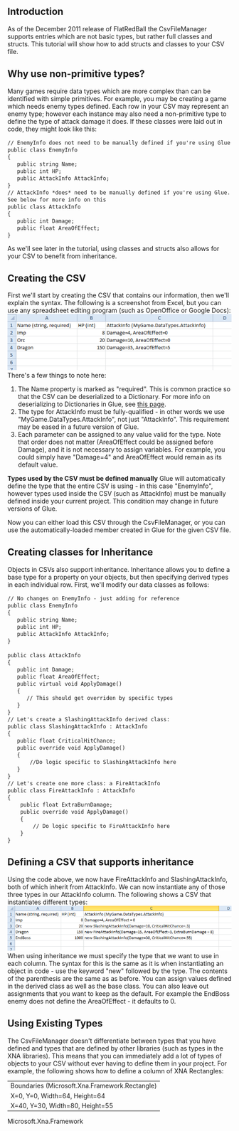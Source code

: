 ## Introduction

As of the December 2011 release of FlatRedBall the CsvFileManager supports entries which are not basic types, but rather full classes and structs. This tutorial will show how to add structs and classes to your CSV file.

## Why use non-primitive types?

Many games require data types which are more complex than can be identified with simple primitives. For example, you may be creating a game which needs enemy types defined. Each row in your CSV may represent an enemy type; however each instance may also need a non-primitive type to define the type of attack damage it does. If these classes were laid out in code, they might look like this:

    // EnemyInfo does not need to be manually defined if you're using Glue
    public class EnemyInfo
    {
       public string Name;
       public int HP;
       public AttackInfo AttackInfo;
    }
    // AttackInfo *does* need to be manually defined if you're using Glue.  See below for more info on this
    public class AttackInfo
    {
       public int Damage;
       public float AreaOfEffect;
    }

As we'll see later in the tutorial, using classes and structs also allows for your CSV to benefit from inheritance.

## Creating the CSV

First we'll start by creating the CSV that contains our information, then we'll explain the syntax. The following is a screenshot from Excel, but you can use any spreadsheet editing program (such as OpenOffice or Google Docs): ![CsvWithClasses1.PNG](/media/migrated_media-CsvWithClasses1.PNG) There's a few things to note here:

1.  The Name property is marked as "required". This is common practice so that the CSV can be deserialized to a Dictionary. For more info on deserializing to Dictionaries in Glue, see [this page](/frb/docs/index.php?title=Glue:Reference:Files:CSV:CreatesDictionary "Glue:Reference:Files:CSV:CreatesDictionary").
2.  The type for AttackInfo must be fully-qualified - in other words we use "MyGame.DataTypes.AttackInfo", not just "AttackInfo". This requirement may be eased in a future version of Glue.
3.  Each parameter can be assigned to any value valid for the type. Note that order does not matter (AreaOfEffect could be assigned before Damage), and it is not necessary to assign variables. For example, you could simply have "Damage=4" and AreaOfEffect would remain as its default value.

**Types used by the CSV must be defined manually** Glue will automatically define the type that the entire CSV is using - in this case "EnemyInfo", however types used inside the CSV (such as AttackInfo) must be manually defined inside your current project. This condition may change in future versions of Glue.

Now you can either load this CSV through the CsvFileManager, or you can use the automatically-loaded member created in Glue for the given CSV file.

## Creating classes for Inheritance

Objects in CSVs also support inheritance. Inheritance allows you to define a base type for a property on your objects, but then specifying derived types in each individual row. First, we'll modify our data classes as follows:

    // No changes on EnemyInfo - just adding for reference
    public class EnemyInfo
    {
       public string Name;
       public int HP;
       public AttackInfo AttackInfo;
    }

    public class AttackInfo
    {
       public int Damage;
       public float AreaOfEffect;
       public virtual void ApplyDamage()
       {
          // This should get overriden by specific types
       }
    }
    // Let's create a SlashingAttackInfo derived class:
    public class SlashingAttackInfo : AttackInfo
    {
       public float CriticalHitChance;
       public override void ApplyDamage()
       {
           //Do logic specific to SlashingAttackInfo here
       }
    }
    // Let's create one more class: a FireAttackInfo
    public class FireAttackInfo : AttackInfo
    {
        public float ExtraBurnDamage;
        public override void ApplyDamage()
        {
            // Do logic specific to FireAttackInfo here
        }
    }

## Defining a CSV that supports inheritance

Using the code above, we now have FireAttackInfo and SlashingAttackInfo, both of which inherit from AttackInfo. We can now instantiate any of those three types in our AttackInfo column. The following shows a CSV that instantiates different types: ![CsvSupportingInheritance.PNG](/media/migrated_media-CsvSupportingInheritance.PNG) When using inheritance we must specify the type that we want to use in each column. The syntax for this is the same as it is when instantiating an object in code - use the keyword "new" followed by the type. The contents of the parenthesis are the same as as before. You can assign values defined in the derived class as well as the base class. You can also leave out assignments that you want to keep as the default. For example the EndBoss enemy does not define the AreaOfEffect - it defaults to 0.

## Using Existing Types

The CsvFileManager doesn't differentiate between types that you have defined and types that are defined by other libraries (such as types in the XNA libraries). This means that you can immediately add a lot of types of objects to your CSV without ever having to define them in your project. For example, the following shows how to define a column of XNA Rectangles:

|                                                |
|------------------------------------------------|
| Boundaries (Microsoft.Xna.Framework.Rectangle) |
| X=0, Y=0, Width=64, Height=64                  |
| X=40, Y=30, Width=80, Height=55                |

Microsoft.Xna.Framework
